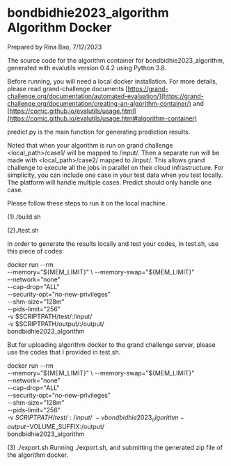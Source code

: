 # bondbidhie2023_algorithm Algorithm Docker
Prepared by Rina Bao, 7/12/2023

The source code for the algorithm container for
bondbidhie2023_algorithm, generated with
evalutils version 0.4.2
using Python 3.8.


Before running, you will need a local docker installation.
For more details, please read grand-challenge documents [https://grand-challenge.org/documentation/automated-evaluation/](https://grand-challenge.org/documentation/creating-an-algorithm-container/) and [https://comic.github.io/evalutils/usage.html](https://comic.github.io/evalutils/usage.html#algorithm-container) 

predict.py is the main function for generating prediction results.

Noted that when your algorithm is run on grand challenge <local_path>/case1/ will be mapped to /input/. 
Then a separate run will be made with <local_path>/case2/ mapped to /input/. This allows grand challenge to execute all the jobs in parallel on their cloud infrastructure. 
For simplicity, you can include one case in your test data when you test locally. The platform will handle multiple cases.
Predict should only handle one case.


Please follow these steps to run it on the local machine.


(1)./build.sh

(2)./test.sh

In order to generate the results locally and test your codes, 
In test.sh, use this piece of codes:

docker run --rm \
        --memory="${MEM_LIMIT}" \
        --memory-swap="${MEM_LIMIT}" \
        --network="none" \
        --cap-drop="ALL" \
        --security-opt="no-new-privileges" \
        --shm-size="128m" \
        --pids-limit="256" \
        -v $SCRIPTPATH/test/:/input/ \
        -v $SCRIPTPATH/output/:/output/ \
        bondbidhie2023_algorithm

But for uploading algorithm docker to the grand challenge server, please use the codes that I provided in test.sh.

docker run --rm \
        --memory="${MEM_LIMIT}" \
        --memory-swap="${MEM_LIMIT}" \
        --network="none" \
        --cap-drop="ALL" \
        --security-opt="no-new-privileges" \
        --shm-size="128m" \
        --pids-limit="256" \
        -v $SCRIPTPATH/test/:/input/ \
        -v bondbidhie2023_algorithm-output-$VOLUME_SUFFIX:/output/ \
        bondbidhie2023_algorithm

(3) ./export.sh 
Running ./export.sh, and submitting the generated zip file of the algorithm docker.
